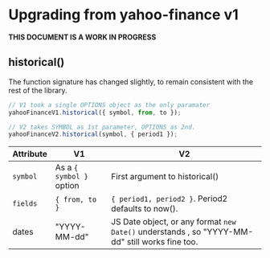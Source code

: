 # Upgrading from yahoo-finance v1

**THIS DOCUMENT IS A WORK IN PROGRESS**

## historical()

The function signature has changed slightly, to remain consistent with the
rest of the library.

```js
// V1 took a single OPTIONS object as the only paramater
yahooFinanceV1.historical({ symbol, from, to });

// V2 takes SYMBOL as 1st parameter, OPTIONS as 2nd.
yahooFinanceV2.historical(symbol, { period1 });
```

| Attribute     | V1                       | V2                               |
| ------------- | ------------------------ | -------------------------------- |
| `symbol`      | As a `{ symbol }` option | First argument to historical()   |
| `fields`      | `{ from, to }`           | `{ period1, period2 }`.  Period2 defaults to now().
| dates         | "YYYY-MM-dd"             | JS Date object, or any format `new Date()` understands , so "YYYY-MM-dd" still works fine too.
